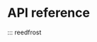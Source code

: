 # API reference

<!--
  Change this to the things you want documented.
  See https://mkdocstrings.github.io/
-->

::: reedfrost
